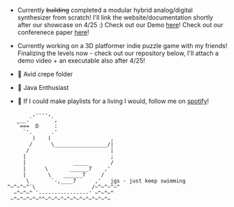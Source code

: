 <!-- ### Hey there 👋 -->

- Currently ~~building~~ completed a modular hybrid analog/digital synthesizer from scratch! I'll link the website/documentation shortly after our showcase on 4/25 :) 
Check out our Demo
[here](https://www.youtube.com/watch?v=NxG23CtfRKE&ab_channel=AnnaWegener)! Check out our conferenece paper
[here](https://drive.google.com/file/d/12blnKTRT9wsby-cj9Sf5tjnA2yxEDMoq/view?usp=sharing)!

- Currently working on a 3D platformer indie puzzle game with my friends! Finalizing the levels now - check out our repository below, I'll attach a demo video + an executable also after 4/25! 

- 🌱 Avid crepe folder 
- 🌱 Java Enthusiast 
- 🌱 If I could make playlists for a living I would, follow me on [spotify](https://open.spotify.com/user/1214730160?si=655fad8ecd734161)!

`````
        ,----,
   ___.`      `,
   `===  D     :
     `'.      .'
        )    (                   ,
       /      \_________________/|
      /                          |
     |                           ;
     |               _____       /
     |      \       ______7    ,'
     |       \    ______7     /
      \       `-,____7      ,'   jgs - just keep swimming
^~^~^~^`\                  /~^~^~^~^
  ~^~^~^ `----------------' ~^~^~^
 ~^~^~^~^~^^~^~^~^~^~^~^~^~^~^~^~


